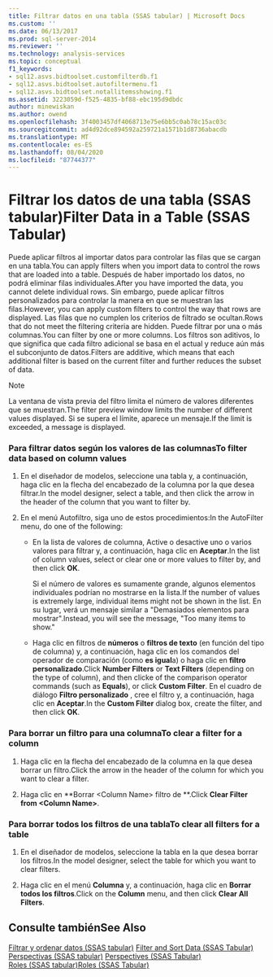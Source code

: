 ```yaml
---
title: Filtrar datos en una tabla (SSAS tabular) | Microsoft Docs
ms.custom: ''
ms.date: 06/13/2017
ms.prod: sql-server-2014
ms.reviewer: ''
ms.technology: analysis-services
ms.topic: conceptual
f1_keywords:
- sql12.asvs.bidtoolset.customfilterdb.f1
- sql12.asvs.bidtoolset.autofiltermenu.f1
- sql12.asvs.bidtoolset.notallitemsshowing.f1
ms.assetid: 3223059d-f525-4835-bf88-ebc195d9dbdc
author: minewiskan
ms.author: owend
ms.openlocfilehash: 3f4003457df4068713e75e6bb5c0ab78c15ac03c
ms.sourcegitcommit: ad4d92dce894592a259721a1571b1d8736abacdb
ms.translationtype: MT
ms.contentlocale: es-ES
ms.lasthandoff: 08/04/2020
ms.locfileid: "87744377"
---
```

# <a name="filter-data-in-a-table-ssas-tabular"></a><span data-ttu-id="a5bff-102">Filtrar los datos de una tabla (SSAS tabular)</span><span class="sxs-lookup"><span data-stu-id="a5bff-102">Filter Data in a Table (SSAS Tabular)</span></span>
  <span data-ttu-id="a5bff-103">Puede aplicar filtros al importar datos para controlar las filas que se cargan en una tabla.</span><span class="sxs-lookup"><span data-stu-id="a5bff-103">You can apply filters when you import data to control the rows that are loaded into a table.</span></span> <span data-ttu-id="a5bff-104">Después de haber importado los datos, no podrá eliminar filas individuales.</span><span class="sxs-lookup"><span data-stu-id="a5bff-104">After you have imported the data, you cannot delete individual rows.</span></span> <span data-ttu-id="a5bff-105">Sin embargo, puede aplicar filtros personalizados para controlar la manera en que se muestran las filas.</span><span class="sxs-lookup"><span data-stu-id="a5bff-105">However, you can apply custom filters to control the way that rows are displayed.</span></span> <span data-ttu-id="a5bff-106">Las filas que no cumplen los criterios de filtrado se ocultan.</span><span class="sxs-lookup"><span data-stu-id="a5bff-106">Rows that do not meet the filtering criteria are hidden.</span></span> <span data-ttu-id="a5bff-107">Puede filtrar por una o más columnas.</span><span class="sxs-lookup"><span data-stu-id="a5bff-107">You can filter by one or more columns.</span></span> <span data-ttu-id="a5bff-108">Los filtros son aditivos, lo que significa que cada filtro adicional se basa en el actual y reduce aún más el subconjunto de datos.</span><span class="sxs-lookup"><span data-stu-id="a5bff-108">Filters are additive, which means that each additional filter is based on the current filter and further reduces the subset of data.</span></span>  
  
> [!NOTE]  
>  <span data-ttu-id="a5bff-109">La ventana de vista previa del filtro limita el número de valores diferentes que se muestran.</span><span class="sxs-lookup"><span data-stu-id="a5bff-109">The filter preview window limits the number of different values displayed.</span></span> <span data-ttu-id="a5bff-110">Si se supera el límite, aparece un mensaje.</span><span class="sxs-lookup"><span data-stu-id="a5bff-110">If the limit is exceeded, a message is displayed.</span></span>  
  
### <a name="to-filter-data-based-on-column-values"></a><span data-ttu-id="a5bff-111">Para filtrar datos según los valores de las columnas</span><span class="sxs-lookup"><span data-stu-id="a5bff-111">To filter data based on column values</span></span>  
  
1.  <span data-ttu-id="a5bff-112">En el diseñador de modelos, seleccione una tabla y, a continuación, haga clic en la flecha del encabezado de la columna por la que desea filtrar.</span><span class="sxs-lookup"><span data-stu-id="a5bff-112">In the model designer, select a table, and then click the arrow in the header of the column that you want to filter by.</span></span>  
  
2.  <span data-ttu-id="a5bff-113">En el menú Autofiltro, siga uno de estos procedimientos:</span><span class="sxs-lookup"><span data-stu-id="a5bff-113">In the AutoFilter menu, do one of the following:</span></span>  
  
    -   <span data-ttu-id="a5bff-114">En la lista de valores de columna, Active o desactive uno o varios valores para filtrar y, a continuación, haga clic en **Aceptar**.</span><span class="sxs-lookup"><span data-stu-id="a5bff-114">In the list of column values, select or clear one or more values to filter by, and then click **OK**.</span></span>  
  
         <span data-ttu-id="a5bff-115">Si el número de valores es sumamente grande, algunos elementos individuales podrían no mostrarse en la lista.</span><span class="sxs-lookup"><span data-stu-id="a5bff-115">If the number of values is extremely large, individual items might not be shown in the list.</span></span> <span data-ttu-id="a5bff-116">En su lugar, verá un mensaje similar a "Demasiados elementos para mostrar".</span><span class="sxs-lookup"><span data-stu-id="a5bff-116">Instead, you will see the message, "Too many items to show."</span></span>  
  
    -   <span data-ttu-id="a5bff-117">Haga clic en filtros de **números** o **filtros de texto** (en función del tipo de columna) y, a continuación, haga clic en los comandos del operador de comparación (como **es igual**a) o haga clic en **filtro personalizado**.</span><span class="sxs-lookup"><span data-stu-id="a5bff-117">Click **Number Filters** or **Text Filters** (depending on the type of column), and then clicke of the comparison operator commands (such as **Equals**), or click **Custom Filter**.</span></span> <span data-ttu-id="a5bff-118">En el cuadro de diálogo **Filtro personalizado** , cree el filtro y, a continuación, haga clic en **Aceptar**.</span><span class="sxs-lookup"><span data-stu-id="a5bff-118">In the **Custom Filter** dialog box, create the filter, and then click **OK**.</span></span>  
  
### <a name="to-clear-a-filter-for-a-column"></a><span data-ttu-id="a5bff-119">Para borrar un filtro para una columna</span><span class="sxs-lookup"><span data-stu-id="a5bff-119">To clear a filter for a column</span></span>  
  
1.  <span data-ttu-id="a5bff-120">Haga clic en la flecha del encabezado de la columna en la que desea borrar un filtro.</span><span class="sxs-lookup"><span data-stu-id="a5bff-120">Click the arrow in the header of the column for which you want to clear a filter.</span></span>  
  
2.  <span data-ttu-id="a5bff-121">Haga clic en \*\*Borrar \<Column Name> filtro de \*\*.</span><span class="sxs-lookup"><span data-stu-id="a5bff-121">Click **Clear Filter from \<Column Name>**.</span></span>  
  
### <a name="to-clear-all-filters-for-a-table"></a><span data-ttu-id="a5bff-122">Para borrar todos los filtros de una tabla</span><span class="sxs-lookup"><span data-stu-id="a5bff-122">To clear all filters for a table</span></span>  
  
1.  <span data-ttu-id="a5bff-123">En el diseñador de modelos, seleccione la tabla en la que desea borrar los filtros.</span><span class="sxs-lookup"><span data-stu-id="a5bff-123">In the model designer, select the table for which you want to clear filters.</span></span>  
  
2.  <span data-ttu-id="a5bff-124">Haga clic en el menú **Columna** y, a continuación, haga clic en **Borrar todos los filtros**.</span><span class="sxs-lookup"><span data-stu-id="a5bff-124">Click on the **Column** menu, and then click **Clear All Filters**.</span></span>  
  
## <a name="see-also"></a><span data-ttu-id="a5bff-125">Consulte también</span><span class="sxs-lookup"><span data-stu-id="a5bff-125">See Also</span></span>  
 <span data-ttu-id="a5bff-126">[Filtrar y ordenar datos &#40;SSAS tabular&#41;](../filter-and-sort-data-ssas-tabular.md) </span><span class="sxs-lookup"><span data-stu-id="a5bff-126">[Filter and Sort Data &#40;SSAS Tabular&#41;](../filter-and-sort-data-ssas-tabular.md) </span></span>  
 <span data-ttu-id="a5bff-127">[Perspectivas &#40;SSAS tabular&#41;](perspectives-ssas-tabular.md) </span><span class="sxs-lookup"><span data-stu-id="a5bff-127">[Perspectives &#40;SSAS Tabular&#41;](perspectives-ssas-tabular.md) </span></span>  
 [<span data-ttu-id="a5bff-128">Roles &#40;SSAS tabular&#41;</span><span class="sxs-lookup"><span data-stu-id="a5bff-128">Roles &#40;SSAS Tabular&#41;</span></span>](roles-ssas-tabular.md)  
  
  

